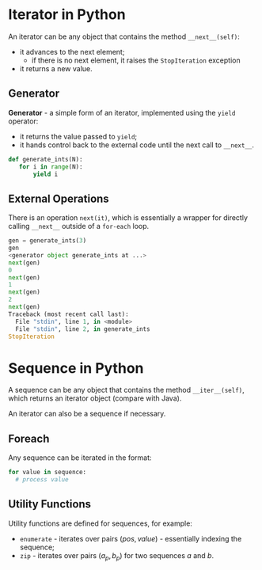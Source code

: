 # Iterator in Python

An iterator can be any object that contains the method `__next__(self)`:

- it advances to the next element;
  - if there is no next element, it raises the `StopIteration` exception
- it returns a new value.

## Generator

**Generator** - a simple form of an iterator, implemented using the `yield` operator:

- it returns the value passed to `yield`;
- it hands control back to the external code until the next call to `__next__`.

```py
def generate_ints(N):
   for i in range(N):
       yield i
```

## External Operations

There is an operation `next(it)`, which is essentially a wrapper for directly calling `__next__` outside of a `for-each` loop.

```py
gen = generate_ints(3)
gen
<generator object generate_ints at ...>
next(gen)
0
next(gen)
1
next(gen)
2
next(gen)
Traceback (most recent call last):
  File "stdin", line 1, in <module>
  File "stdin", line 2, in generate_ints
StopIteration
```

# Sequence in Python

A sequence can be any object that contains the method `__iter__(self)`, which returns an iterator object (compare with Java).

An iterator can also be a sequence if necessary.

## Foreach

Any sequence can be iterated in the format:

```py
for value in sequence:
  # process value
```

## Utility Functions

Utility functions are defined for sequences, for example:

- `enumerate` - iterates over pairs $(pos, value)$ - essentially indexing the sequence;
- `zip` - iterates over pairs $(a_p, b_p)$ for two sequences $a$ and $b$.